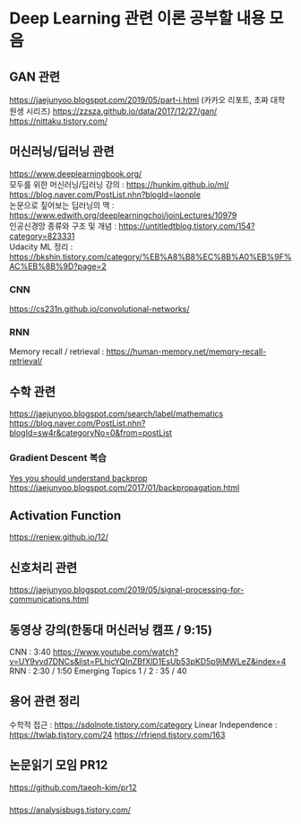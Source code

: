 # Deep Learning 관련 이론 공부할 내용 모음

## GAN 관련
https://jaejunyoo.blogspot.com/2019/05/part-i.html (카카오 리포트, 초짜 대학원생 시리즈)
https://zzsza.github.io/data/2017/12/27/gan/
https://nittaku.tistory.com/

## 머신러닝/딥러닝 관련
https://www.deeplearningbook.org/ <br>
모두를 위한 머신러닝/딥러닝 강의 : https://hunkim.github.io/ml/ <br>
https://blog.naver.com/PostList.nhn?blogId=laonple <br>
논문으로 짚어보는 딥러닝의 맥 : https://www.edwith.org/deeplearningchoi/joinLectures/10979 <br>
인공신경망 종류와 구조 및 개념 : https://untitledtblog.tistory.com/154?category=823331 <br>
Udacity ML 정리 : https://bkshin.tistory.com/category/%EB%A8%B8%EC%8B%A0%EB%9F%AC%EB%8B%9D?page=2

### CNN
https://cs231n.github.io/convolutional-networks/

### RNN
Memory recall / retrieval : https://human-memory.net/memory-recall-retrieval/

## 수학 관련
https://jaejunyoo.blogspot.com/search/label/mathematics
https://blog.naver.com/PostList.nhn?blogId=sw4r&categoryNo=0&from=postList

### Gradient Descent 복습
[Yes you should understand backprop](https://medium.com/@karpathy/yes-you-should-understand-backprop-e2f06eab496b#.lzeb58ksq) <br>
https://jaejunyoo.blogspot.com/2017/01/backpropagation.html

## Activation Function
https://reniew.github.io/12/

## 신호처리 관련
https://jaejunyoo.blogspot.com/2019/05/signal-processing-for-communications.html

## 동영상 강의(한동대 머신러닝 캠프 / 9:15)
CNN : 3:40
https://www.youtube.com/watch?v=UY9vvd7DNCs&list=PLhicYQInZBfXlD1EsUb53pKD5p9jMWLeZ&index=4
RNN : 2:30 / 1:50
Emerging Topics 1 / 2 : 35 / 40

## 용어 관련 정리
수학적 접근 : https://sdolnote.tistory.com/category
Linear Independence : https://twlab.tistory.com/24
https://rfriend.tistory.com/163

## 논문읽기 모임 PR12
https://github.com/taeoh-kim/pr12

### 
https://analysisbugs.tistory.com/